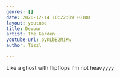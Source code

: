 ```yaml
---
genres: []
date: 2020-12-14 10:22:09 +0100
layout: youtube
title: Devour
artist: The Garden
youtube-url: pyKLbB2M1Kw
author: Tizzl

---
```


Like a ghost with flipflops I'm not heavyyyy

